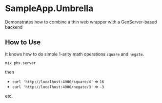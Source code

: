 # SampleApp.Umbrella

Demonstrates how to combine a thin web wrapper with a GenServer-based backend

## How to Use

It knows how to do simple 1-arity math operations `square` and `negate`.

`mix phx.server`

then

* `curl 'http://localhost:4000/square/4'` => `16`
* `curl 'http://localhost:4000/negate/3'` => `-3`

etc.
